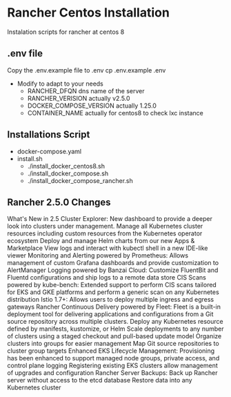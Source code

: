 # Rancher Centos Installation
Instalation scripts for rancher at centos 8
## .env file
Copy the .env.example file to .env
cp .env.example .env
* Modify to adapt to your needs
  * RANCHER_DFQN dns name of the server
  * RANCHER_VERISION actually v2.5.0
  * DOCKER_COMPOSE_VERSION actually 1.25.0
  * CONTAINER_NAME actually for centos8 to check lxc instance
## Installations Script
* docker-compose.yaml
* install.sh
  * ./install_docker_centos8.sh
  * ./install_docker_compose.sh
  * ./install_docker_compose_rancher.sh
## Rancher 2.5.0 Changes
What's New in 2.5
Cluster Explorer: New dashboard to provide a deeper look into clusters under management.
Manage all Kubernetes cluster resources including custom resources from the Kubernetes operator ecosystem
Deploy and manage Helm charts from our new Apps & Marketplace
View logs and interact with kubectl shell in a new IDE-like viewer
Monitoring and Alerting powered by Prometheus: Allows management of custom Grafana dashboards and provide customization to AlertManager
Logging powered by Banzai Cloud: Customize FluentBit and Fluentd configurations and ship logs to a remote data store
CIS Scans powered by kube-bench: Extended support to perform CIS scans tailored for EKS and GKE platforms and perform a generic scan on any Kubernetes distribution
Istio 1.7+: Allows users to deploy multiple ingress and egress gateways
Rancher Continuous Delivery powered by Fleet: Fleet is a built-in deployment tool for delivering applications and configurations from a Git source repository across multiple clusters.
Deploy any Kubernetes resource defined by manifests, kustomize, or Helm
Scale deployments to any number of clusters using a staged checkout and pull-based update model
Organize clusters into groups for easier management
Map Git source repositories to cluster group targets
Enhanced EKS Lifecycle Management:
Provisioning has been enhanced to support managed node groups, private access, and control plane logging
Registering existing EKS clusters allow management of upgrades and configuration
Rancher Server Backups:
Back up Rancher server without access to the etcd database
Restore data into any Kubernetes cluster